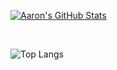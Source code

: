 [![Aaron's GitHub Stats](https://github-readme-stats-wheat-omega-52.vercel.app/api?username=aaronbiscotti&show_icons=true)](https://github.com/aaronbiscotti)

<br/>

![Top Langs](https://github-readme-stats-wheat-omega-52.vercel.app/api/top-langs/?username=aaronbiscotti&show_icons=true)

<br><br>

